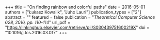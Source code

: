 +++
title = "On finding rainbow and colorful paths"
date = 2016-05-01
authors = ["Łukasz Kowalik", "Juho Lauri"]
publication_types = ["2"]
abstract = ""
featured = false
publication = "*Theoretical Computer Science 628, 2016, pp. 110-114*"
url_pdf = "https://linkinghub.elsevier.com/retrieve/pii/S030439751600219X"
doi = "10.1016/j.tcs.2016.03.017"
+++

